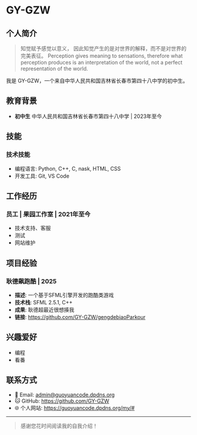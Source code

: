 # GY-GZW

## 个人简介

> 知觉赋予感觉以意义，
因此知觉产生的是对世界的解释，而不是对世界的完美表征。
> Perception gives meaning to sensations, therefore what perception produces is an interpretation of the world, not a perfect representation of the world.

我是 GY-GZW，一个来自中华人民共和国吉林省长春市第四十八中学的初中生。

## 教育背景

- **初中生** 中华人民共和国吉林省长春市第四十八中学 | 2023年至今

## 技能

### 技术技能
- 编程语言: Python, C++, C, nask, HTML, CSS
- 开发工具: Git, VS Code

## 工作经历

### 员工 | 果园工作室 | 2021年至今
- 技术支持、客服
- 测试
- 网站维护

## 项目经验

### 耿德飙跑酷 | 2025
- **描述**: 一个基于SFML引擎开发的跑酷类游戏
- **技术栈**: SFML 2.5.1, C++
- **成果**: 耿德超最近很想揍我
- **链接**: https://github.com/GY-GZW/gengdebiaoParkour

## 兴趣爱好

- 编程
- 看番

## 联系方式

- 📧 Email: admin@guoyuancode.dpdns.org
- 🐱 GitHub: https://github.com/GY-GZW
- 🌐 个人网站: https://guoyuancode.dpdns.org/my/#

---

> 感谢您花时间阅读我的自我介绍！